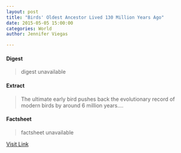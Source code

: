 ```yaml
---
layout: post
title: "Birds' Oldest Ancestor Lived 130 Million Years Ago"
date: 2015-05-05 15:00:00
categories: World
author: Jennifer Viegas

---
```



#### Digest
>digest unavailable

#### Extract
>The ultimate early bird pushes back the evolutionary record of modern birds by around 6 million years....

#### Factsheet
>factsheet unavailable

[Visit Link](http://feedproxy.google.com/~r/DiscoveryNews-Top-Stories/~3/TGLeQnzvxLI/birds-oldest-ancestor-lived-130-million-years-ago-150505.htm)



